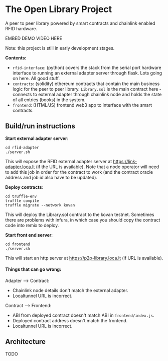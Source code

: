 # The Open Library Project

A peer to peer library powered by smart contracts and chainlink enabled RFID hardware.

EMBED DEMO VIDEO HERE

Note: this project is still in early development stages.

**Contents:**

- `rfid-interface`: (python) covers the stack from the serial port hardware interface to running an external adapter server through flask. Lots going on here. All good stuff.
- `contracts`: (solidity) ethereum contracts that contain the main business logic for the peer to peer library. `Library.sol` is the main contract here - connects to external adapter through chainlink node and holds the state of all entries (books) in the system. 
- `frontend`: (HTML/JS) frontend web3 app to interface with the smart contracts.

## Build/run instructions

**Start external adapter server**:
```
cd rfid-adapter
./server.sh
```
This will expose the RFID external adapter server at https://link-adapter.loca.lt (if the URL is available). Note that a node operator will need to add this job in order for the contract to work (and the contract oracle address and job id also have to be updated).

**Deploy contracts**:
```
cd truffle-env
truffle compile
truffle migrate --network kovan
```
This will deploy the Library.sol contract to the kovan testnet. Sometimes there are problems with infura, in which case you should copy the contract code into remix to deploy.

**Start front end server**:
```
cd frontend
./server.sh
```
This will start an http server at https://p2p-library.loca.lt (if URL is available). 

#### Things that can go wrong:

Adapter --> Contract:
- Chainlink node details don't match the external adapter.
- Localtunnel URL is incorrect.

Contract --> Frontend:
- ABI from deployed contract doesn't match ABI in `frontend/index.js`.
- Deployed contract address doesn't match the frontend.
- Localtunnel URL is incorrect.

## Architecture

TODO

